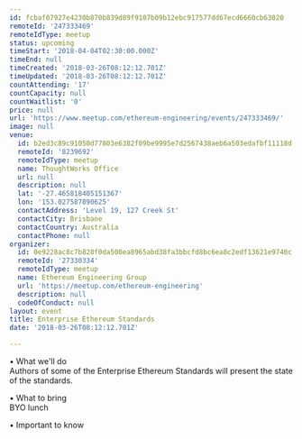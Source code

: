 ```yaml
---
id: fcbaf07927e4230b870b839d89f9107b09b12ebc917577dd67ecd6660cb63020
remoteId: '247333469'
remoteIdType: meetup
status: upcoming
timeStart: '2018-04-04T02:30:00.000Z'
timeEnd: null
timeCreated: '2018-03-26T08:12:12.701Z'
timeUpdated: '2018-03-26T08:12:12.701Z'
countAttending: '17'
countCapacity: null
countWaitlist: '0'
price: null
url: 'https://www.meetup.com/ethereum-engineering/events/247333469/'
image: null
venue:
  id: b2ed3c89c91050d77803e6382f09be9995e7d2567438aeb6a503edafbf11118d
  remoteId: '8239692'
  remoteIdType: meetup
  name: ThoughtWorks Office
  url: null
  description: null
  lat: '-27.465818405151367'
  lon: '153.027587890625'
  contactAddress: 'Level 19, 127 Creek St'
  contactCity: Brisbane
  contactCountry: Australia
  contactPhone: null
organizer:
  id: 0e9228ac8c7b820f0da500ea8965abd38fa3bbcfd8bc6ea8c2edf13621e9740c
  remoteId: '27330334'
  remoteIdType: meetup
  name: Ethereum Engineering Group
  url: 'https://meetup.com/ethereum-engineering'
  description: null
  codeOfConduct: null
layout: event
title: Enterprise Ethereum Standards
date: '2018-03-26T08:12:12.701Z'

---
```

<p>• What we'll do<br/>Authors of some of the Enterprise Ethereum Standards will present the state of the standards.</p> <p>• What to bring<br/>BYO lunch</p> <p>• Important to know</p>
